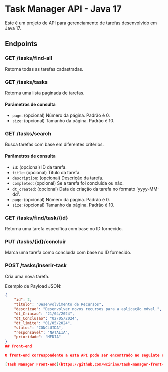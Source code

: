 # Task Manager API - Java 17

Este é um projeto de API para gerenciamento de tarefas desenvolvido em Java 17.

## Endpoints

### GET /tasks/find-all

Retorna todas as tarefas cadastradas.

### GET /tasks/tasks

Retorna uma lista paginada de tarefas.

#### Parâmetros de consulta

- `page`: (opcional) Número da página. Padrão é 0.
- `size`: (opcional) Tamanho da página. Padrão é 10.

### GET /tasks/search

Busca tarefas com base em diferentes critérios.

#### Parâmetros de consulta

- `id`: (opcional) ID da tarefa.
- `title`: (opcional) Título da tarefa.
- `description`: (opcional) Descrição da tarefa.
- `completed`: (opcional) Se a tarefa foi concluída ou não.
- `dt_created`: (opcional) Data de criação da tarefa no formato 'yyyy-MM-dd'.
- `page`: (opcional) Número da página. Padrão é 0.
- `size`: (opcional) Tamanho da página. Padrão é 10.

### GET /tasks/find/task/{id}

Retorna uma tarefa específica com base no ID fornecido.

### PUT /tasks/{id}/concluir

Marca uma tarefa como concluída com base no ID fornecido.

### POST /tasks/inserir-task

Cria uma nova tarefa.

Exemplo de Payload JSON:
```json
{
    "id": 2,
    "titulo": "Desenvolvimento de Recursos",
    "descricao": "Desenvolver novos recursos para a aplicação móvel.",
    "dt_Criacao": "21/04/2024",
    "dt_Conclusao": "02/05/2024",
    "dt_limite": "01/05/2024",
    "status": "CONCLUIDA",
    "responsavel": "NATALIA",
    "prioridade": "MEDIA"
}
## Front-end

O front-end correspondente a esta API pode ser encontrado no seguinte repositório:

[Task Manager Front-end](https://github.com/wcirino/task-manager-front-end)
